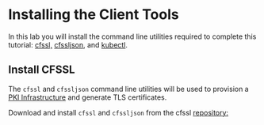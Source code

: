 # Installing the Client Tools
In this lab you will install the command line utilities required to complete this tutorial: [cfssl,](https://github.com/cloudflare/cfssl) [cfssljson](https://github.com/cloudflare/cfssl), and [kubectl](https://kubernetes.io/docs/tasks/tools/install-kubectl).

## Install CFSSL
The `cfssl` and `cfssljson` command line utilities will be used to provision a [PKI Infrastructure](https://en.wikipedia.org/wiki/Public_key_infrastructure) and generate TLS certificates.

Download and install `cfssl` and `cfssljson` from the cfssl [repository:](https://pkg.cfssl.org/)
